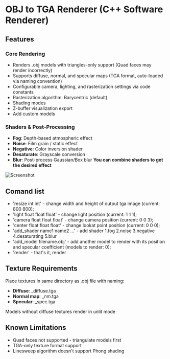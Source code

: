 # OBJ to TGA Renderer (C++ Software Renderer) 

## Features    
### Core Rendering  
- Renders .obj models with triangles-only support (Quad faces may render incorrectly)  
- Supports diffuse, normal, and specular maps (TGA format, auto-loaded via naming convention)  
- Configurable camera, lighting, and rasterization settings via code constants  
- Rasterization algorithm: Barycentric (default) 
- Shading modes 
- Z-buffer visualization export
- Add custom models

### Shaders & Post-Processing  
- **Fog**: Depth-based atmospheric effect
- **Noise**: Film grain / static effect  
- **Negative**: Color inversion shader
- **Desaturate**: Grayscale conversion 
- **Blur**: Post-process Gaussian/Box blur
**You can combine shaders to get the desired effect**

![Screenshot](https://github.com/Blagodarenko-Artem-Maksimovich/simpler-3d-render/tree/main/Img/simple.png)

## Comand list
- 'resize int int' - change width and height of output tga image (current: 800 800);
- 'light float float float' - change light position (current: 1 1 1);
- 'camera float float float' - change camera position (current: 0 0 3);
- 'center float float float' - change lookat point position (current: 0 0 0);
- 'add_shader name1 name2 ...' - add shader 1.fog 2.noise 3.negative 4.desaturating 5.blur
- 'add_model filename.obj' - add another model to render with its position and specular coefficient (models to render: 0);
- 'render' - that's it, render

## Texture Requirements
Place textures in same directory as .obj file with naming:

- **Diffuse**: <modelname>_diffuse.tga
- **Normal map**: <modelname>_nm.tga
- **Specular**: <modelname>_spec.tga

Models without diffuse textures render in unlit mode

## Known Limitations
- Quad faces not supported - triangulate models first
- TGA-only texture format support
- Linesweep algorithm doesn't support Phong shading



